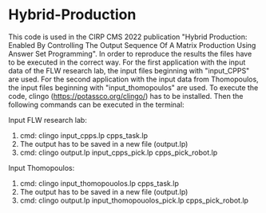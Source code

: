 # Hybrid-Production
This code is used in the CIRP CMS 2022 publication "Hybrid Production: Enabled By Controlling The Output Sequence Of A Matrix Production Using Answer Set Programming".
In order to reproduce the results the files have to be executed in the correct way.
For the first application with the input data of the FLW research lab, the input files beginning with "input_CPPS" are used. For the second application with the input data from Thomopoulos, the input files beginning with "input_thomopoulos" are used.
To execute the code, clingo (https://potassco.org/clingo/) has to be installed. Then the following commands can be executed in the terminal:

Input FLW research lab:  
  1. cmd: clingo input_cpps.lp cpps_task.lp
  2. The output has to be saved in a new file (output.lp)
  3. cmd: clingo output.lp input_cpps_pick.lp cpps_pick_robot.lp

Input Thomopoulos:  
  1. cmd: clingo input_thomopouolos.lp cpps_task.lp
  2. The output has to be saved in a new file (output.lp)
  3. cmd: clingo output.lp input_thomopouolos_pick.lp cpps_pick_robot.lp
